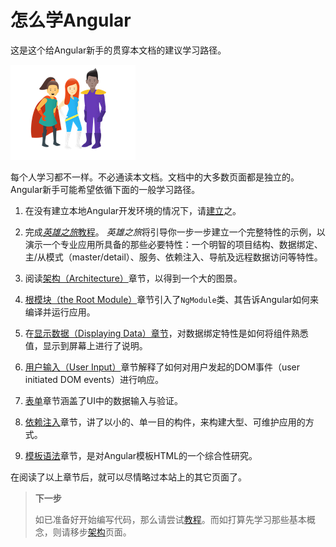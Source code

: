 # 怎么学Angular

这是这个给Angular新手的贯穿本文档的建议学习路径。

![People](images/people.png)

每个人学习都不一样。不必通读本文档。文档中的大多数页面都是独立的。Angular新手可能希望依循下面的一般学习路径。

1. 在没有建立本地Angular开发环境的情况下，请[建立](0202_setup.md)之。

2. 完成[*英雄之旅*教程](04_tutorial.md)。
*英雄之旅*将引导你一步一步建立一个完整特性的示例，以演示一个专业应用所具备的那些必要特性：一个明智的项目结构、数据绑定、主/从模式（master/detail）、服务、依赖注入、导航及远程数据访问等特性。

3. 阅读[架构（Architecture）](03_architecture.md)章节，以得到一个大的图景。

4. [根模块（the Root Module）](05_appmodule.md)章节引入了`NgModule`类、其告诉Angular如何来编译并运行应用。

5. 在[显示数据（Displaying Data）章节](06_displaying-data.md)，对数据绑定特性是如何将组件熟悉值，显示到屏幕上进行了说明。

6. [用户输入（User Input）](07_user-input.md)章节解释了如何对用户发起的DOM事件（user initiated DOM events）进行响应。

7. [表单](08_forms.md)章节涵盖了UI中的数据输入与验证。

8. [依赖注入](09_dependency-injection.md)章节，讲了以小的、单一目的构件，来构建大型、可维护应用的方式。

9. [模板语法](10_template-syntax.md)章节，是对Angular模板HTML的一个综合性研究。

在阅读了以上章节后，就可以尽情略过本站上的其它页面了。

> **下一步**
>
> 如已准备好开始编写代码，那么请尝试[教程](04_tutorial.md)。而如打算先学习那些基本概念，则请移步[架构](03_architecture.md)页面。
